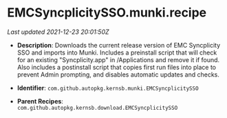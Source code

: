 # EMCSyncplicitySSO.munki.recipe

_Last updated 2021-12-23 20:01:50Z_

- **Description**: Downloads the current release version of EMC Syncplicity SSO and imports into Munki. Includes a preinstall script that will check for an existing "Syncplicity.app" in /Applications and remove it if found. Also includes a postinstall script that copies first run files into place to prevent Admin prompting, and disables automatic updates and checks.

- **Identifier**: `com.github.autopkg.kernsb.munki.EMCSyncplicitySSO`

- **Parent Recipes**: `com.github.autopkg.kernsb.download.EMCSyncplicitySSO`
